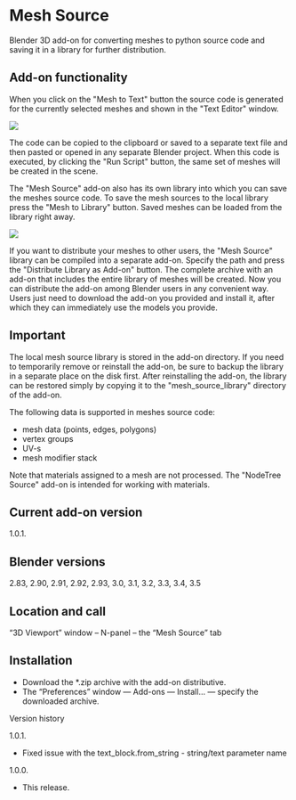 # Mesh Source
Blender 3D add-on for converting meshes to python source code and saving it in a library for further distribution.

Add-on functionality
-
When you click on the "Mesh to Text" button the source code is generated for the currently selected meshes and shown in the "Text Editor" window.

<img src="https://b3d.interplanety.org/wp-content/upload_content/2020/11/preview_01_1200x600-560x280.jpg"><p>

The code can be copied to the clipboard or saved to a separate text file and then pasted or opened in any separate Blender project. When this code is executed, by clicking the "Run Script" button, the same set of meshes will be created in the scene.

The "Mesh Source" add-on also has its own library into which you can save the meshes source code. To save the mesh sources to the local library press the "Mesh to Library" button. Saved meshes can be loaded from the library right away.

<img src="https://b3d.interplanety.org/wp-content/upload_content/2020/11/preview_02_1200x600-560x280.jpg"><p>

If you want to distribute your meshes to other users, the "Mesh Source" library can be compiled into a separate add-on. Specify the path and press the "Distribute Library as Add-on" button. The complete archive with an add-on that includes the entire library of meshes will be created. Now you can distribute the add-on among Blender users in any convenient way. Users just need to download the add-on you provided and install it, after which they can immediately use the models you provide.

Important
-
The local mesh source library is stored in the add-on directory. If you need to temporarily remove or reinstall the add-on, be sure to backup the library in a separate place on the disk first. After reinstalling the add-on, the library can be restored simply by copying it to the "mesh_source_library" directory of the add-on.

The following data is supported in meshes source code:

- mesh data (points, edges, polygons)
- vertex groups
- UV-s
- mesh modifier stack

Note that materials assigned to a mesh are not processed. The "NodeTree Source" add-on is intended for working with materials.

Current add-on version
-
1.0.1.

Blender versions
-
2.83, 2.90, 2.91, 2.92, 2.93, 3.0, 3.1, 3.2, 3.3, 3.4, 3.5

Location and call
-
“3D Viewport” window – N-panel – the “Mesh Source” tab

Installation
-
- Download the *.zip archive with the add-on distributive.
- The “Preferences” window — Add-ons — Install… — specify the downloaded archive.

Version history

1.0.1.
- Fixed issue with the text_block.from_string - string/text parameter name

1.0.0.
- This release.
